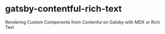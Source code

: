 # gatsby-contentful-rich-text
Rendering Custom Components from Contenful on Gatsby with MDX or Rich Text

